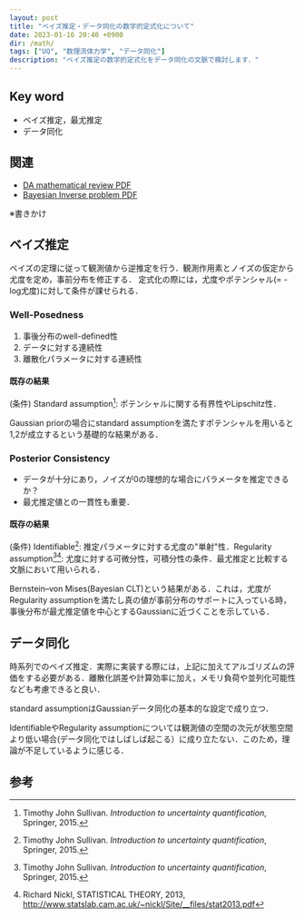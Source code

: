 ```yaml
---
layout: post
title: "ベイズ推定・データ同化の数学的定式化について"
date: 2023-01-16 20:40 +0900
dir: /math/
tags: ["UQ", "数理流体力学", "データ同化"]
description: "ベイズ推定の数学的定式化をデータ同化の文脈で検討します．"
---
```


## Key word
- ベイズ推定，最尤推定
- データ同化

## 関連
- [DA mathematical review PDF](/math/pdf/da_math.pdf)
- [Bayesian Inverse problem PDF](/math/pdf/chapter6.pdf)

※書きかけ

## ベイズ推定
ベイズの定理に従って観測値から逆推定を行う．観測作用素とノイズの仮定から尤度を定め，事前分布を修正する．
定式化の際には，尤度やポテンシャル(= -log尤度)に対して条件が課せられる．

<!-- ### 条件 -->


### Well-Posedness
  1. 事後分布のwell-defined性
  2. データに対する連続性
  3. 離散化パラメータに対する連続性

#### 既存の結果
(条件) Standard assumption[^uq]: ポテンシャルに関する有界性やLipschitz性．

Gaussian priorの場合にstandard assumptionを満たすポテンシャルを用いると1,2が成立するという基礎的な結果がある．

### Posterior Consistency
  - データが十分にあり，ノイズが0の理想的な場合にパラメータを推定できるか？
  - 最尤推定値との一貫性も重要．

#### 既存の結果
(条件) Identifiable[^uq]: 推定パラメータに対する尤度の"単射"性．Regularity assumption[^uq][^stat]: 尤度に対する可微分性，可積分性の条件．最尤推定と比較する文脈において用いられる．

Bernstein–von Mises(Bayesian CLT)という結果がある．これは，尤度がRegularity assumptionを満たし真の値が事前分布のサポートに入っている時，事後分布が最尤推定値を中心とするGaussianに近づくことを示している．

<!-- ### 無限次元空間 -->

## データ同化
時系列でのベイズ推定．実際に実装する際には，上記に加えてアルゴリズムの評価をする必要がある．離散化誤差や計算効率に加え，メモリ負荷や並列化可能性なども考慮できると良い．

standard assumptionはGaussianデータ同化の基本的な設定で成り立つ．

IdentifiableやRegularity assumptionについては観測値の空間の次元が状態空間より低い場合(データ同化ではしばしば起こる）に成り立たない．このため，理論が不足しているように感じる．

## 参考
[^uq]: Timothy John Sullivan. *Introduction to uncertainty quantification*, Springer, 2015.

[^stat]: Richard Nickl, STATISTICAL THEORY, 2013, http://www.statslab.cam.ac.uk/~nickl/Site/__files/stat2013.pdf

[^da]: K.H. Law, A.M. Stuart and K.C. Zygalakis, Data Assimilation: A Mathematical Introduction, Springer, 2015